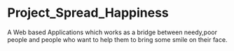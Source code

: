 # Project_Spread_Happiness
A Web based Applications which works as a bridge between needy,poor people and people who want to help them to bring some smile on their face.
